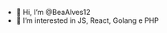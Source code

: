 - 👋 Hi, I’m @BeaAlves12
- 👀 I’m interested in JS, React, Golang e PHP


<!---
BeaAlves12/BeaAlves12 is a ✨ special ✨ repository because its `README.md` (this file) appears on your GitHub profile.
You can click the Preview link to take a look at your changes.
--->
